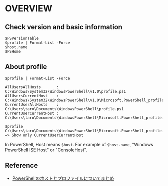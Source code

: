 # OVERVIEW

## Check version and basic information

```pwsh
$PSVersionTable
$profile | Format-List -Force
$host.name
$PSHome
```

## About profile

```pwsh
$profile | Format-List -Force
```

```text
AllUsersAllHosts       : C:\Windows\System32\WindowsPowerShell\v1.0\profile.ps1
AllUsersCurrentHost    : C:\Windows\System32\WindowsPowerShell\v1.0\Microsoft.PowerShell_profile.ps1
CurrentUserAllHosts    : C:\Users\taro\Documents\WindowsPowerShell\profile.ps1
CurrentUserCurrentHost : C:\Users\taro\Documents\WindowsPowerShell\Microsoft.PowerShell_profile.ps1
```

```text
$profile
C:\Users\taro\Documents\WindowsPowerShell\Microsoft.PowerShell_profile.ps1
=> Show only CurrentUserCurrentHost
```

In PowerShell, Host means `$host`. For example of `$host.name`, "Windows PowerShell ISE Host" or "ConsoleHost".

## Reference

- [PowerShellのホストとプロファイルについてまとめ](https://blog.shibata.tech/entry/2016/10/07/225835)
